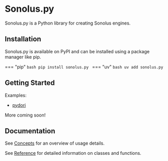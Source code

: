 # Sonolus.py
Sonolus.py is a Python library for creating Sonolus engines.

## Installation
Sonolus.py is available on PyPI and can be installed using a package manager like pip.

=== "pip"
    ```bash
    pip install sonolus.py
    ```
=== "uv"
    ```bash
    uv add sonolus.py
    ```

## Getting Started
Examples:

- [pydori](https://github.com/qwewqa/pydori)

More coming soon!

## Documentation
See [Concepts](concepts/index.md) for an overview of usage details.

See [Reference](reference/index.md) for detailed information on classes and functions.

